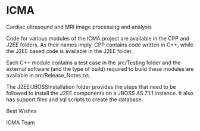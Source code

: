 ICMA
====

Cardiac ultrasound and MRI image processing and analysis

Code for various modules of the ICMA project are available in the CPP and J2EE folders. As their names imply, CPP contains code written in C++, while the J2EE based code is available in the J2EE folder.

Each C++ module contains a test case in the src/Testing folder and the external software (and the type of build) required to build these modules are available in src/Release_Notes.txt. 

The J2EE/JBOSSInstallation folder provides the steps that need to be followed to install the J2EE components on a JBOSS AS 7.1.1 instance. It also has support files and sql scripts to create the database.


Best Wishes

ICMA Team
